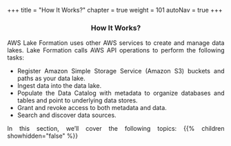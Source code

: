 +++
title = "How It Works?"
chapter = true
weight = 101
autoNav = true
+++

<center><h3>How It Works?</h3></center>

<div style="text-align: justify">

AWS Lake Formation uses other AWS services to create and manage data lakes. Lake Formation calls AWS API operations to perform the following tasks:
<ul>
<li>Register Amazon Simple Storage Service (Amazon S3) buckets and paths as your data lake.</li>
<li>Ingest data into the data lake.</li>
<li>Populate the Data Catalog with metadata to organize databases and tables and point to underlying data stores.</li>
<li>Grant and revoke access to both metadata and data.</li>
<li>Search and discover data sources.</li>
</ul>
In this section, we’ll cover the following topics:
{{% children showhidden="false" %}}
</div>